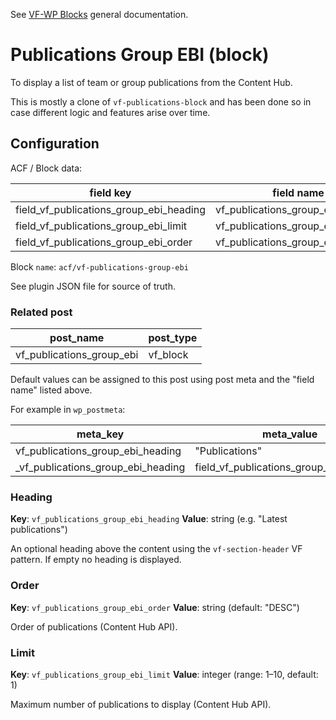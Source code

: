 See [VF-WP Blocks](/docs/blocks.md) general documentation.

# Publications Group EBI (block)

To display a list of team or group publications from the Content Hub.

This is mostly a clone of `vf-publications-block` and has been done so in case
different logic and features arise over time.

## Configuration

ACF / Block data:

| field key | field name |
| --------- | ---------- |
| field_vf_publications_group_ebi_heading | vf_publications_group_ebi_heading |
| field_vf_publications_group_ebi_limit | vf_publications_group_ebi_limit |
| field_vf_publications_group_ebi_order | vf_publications_group_ebi_order |

Block `name`: `acf/vf-publications-group-ebi`

See plugin JSON file for source of truth.

### Related post

| post_name | post_type |
| --------- | --------- |
| vf_publications_group_ebi | vf_block |

Default values can be assigned to this post using post meta and the "field name" listed above.

For example in `wp_postmeta`:

| meta_key | meta_value |
| -------- | ---------- |
| vf_publications_group_ebi_heading | "Publications" |
| \_vf_publications_group_ebi_heading | field_vf_publications_group_ebi_heading |

### Heading

**Key**: `vf_publications_group_ebi_heading`
**Value**: string (e.g. "Latest publications")

An optional heading above the content using the `vf-section-header` VF pattern. If empty no heading is displayed.

### Order

**Key**: `vf_publications_group_ebi_order`
**Value**: string (default: "DESC")

Order of publications (Content Hub API).

### Limit

**Key**: `vf_publications_group_ebi_limit`
**Value**: integer (range: 1–10, default: 1)

Maximum number of publications to display (Content Hub API).
